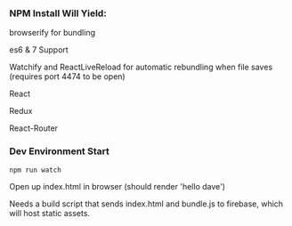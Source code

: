 ### NPM Install Will Yield:

browserify for bundling

es6 & 7 Support

Watchify and ReactLiveReload for automatic rebundling when file saves (requires port 4474 to be open)

React

Redux

React-Router

### Dev Environment Start

``` npm run watch ```

Open up index.html in browser (should render 'hello dave')

Needs a build script that sends index.html and bundle.js to firebase, which will host static assets. 
